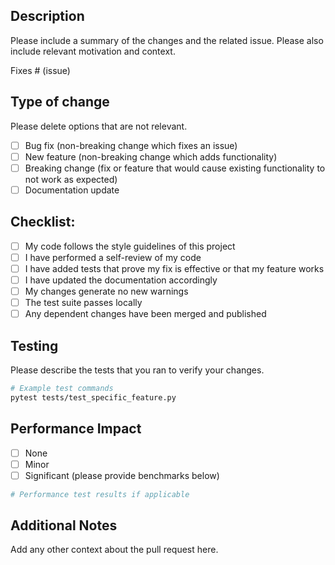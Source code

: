 ## Description
Please include a summary of the changes and the related issue. Please also include relevant motivation and context.

Fixes # (issue)

## Type of change
Please delete options that are not relevant.

- [ ] Bug fix (non-breaking change which fixes an issue)
- [ ] New feature (non-breaking change which adds functionality)
- [ ] Breaking change (fix or feature that would cause existing functionality to not work as expected)
- [ ] Documentation update

## Checklist:
- [ ] My code follows the style guidelines of this project
- [ ] I have performed a self-review of my code
- [ ] I have added tests that prove my fix is effective or that my feature works
- [ ] I have updated the documentation accordingly
- [ ] My changes generate no new warnings
- [ ] The test suite passes locally
- [ ] Any dependent changes have been merged and published

## Testing
Please describe the tests that you ran to verify your changes.

```bash
# Example test commands
pytest tests/test_specific_feature.py
```

## Performance Impact
- [ ] None
- [ ] Minor
- [ ] Significant (please provide benchmarks below)

```python
# Performance test results if applicable
```

## Additional Notes
Add any other context about the pull request here.
